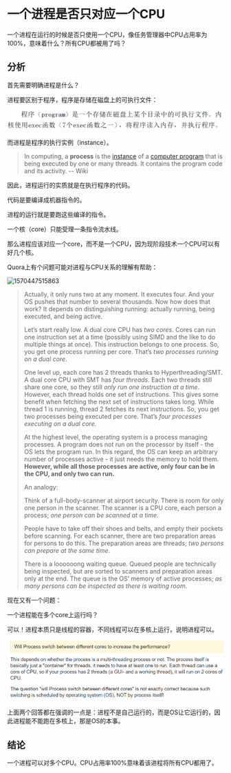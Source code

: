 # 一个进程是否只对应一个CPU

一个进程在运行的时候是否只使用一个CPU，像任务管理器中CPU占用率为100%，意味着什么？所有CPU都被用了吗？

## 分析

首先需要明确进程是什么？

进程要区别于程序，程序是存储在磁盘上的可执行文件：

![1570448275226](一个进程是否只对应一个CPU.assets/1570448275226.png)

而进程是程序的执行实例（instance）。

> In computing, a **process** is the [instance](https://en.wikipedia.org/wiki/Instance_(computer_science)) of a [computer program](https://en.wikipedia.org/wiki/Computer_program) that is being executed by one or many threads.  It contains the program code and its activity.  -- Wiki

因此，进程运行的实质就是在执行程序的代码。

代码是要编译成机器指令的。

进程的运行就是要跑这些编译的指令。

一个核（core）只能受理一条指令流水线。

那么进程应该对应一个core，而不是一个CPU，因为现阶段技术一个CPU可以有好几个核。

Quora上有个问题可能对进程与CPU关系的理解有帮助：

![1570447515863](C:\Users\wteng\AppData\Roaming\Typora\typora-user-images\1570447515863.png)

> Actually, it only runs two at any moment. It executes four. And your OS pushes that number to several thousands. Now how does that work? It depends on distinguishing running: actually running, being executed, and being active.
>
> Let’s start really low. A dual core CPU has *two cores*. Cores can run one instruction set at a time (possibly using SIMD and the like to do multiple things at once). This instruction belongs to one process. So, you get one process running per core. That’s *two processes running on a dual core*.
>
> One level up, each core has 2 threads thanks to Hyperthreading/SMT. A dual core CPU with SMT has *four threads*. Each two threads still share one core, so they still *only run one instruction at a time*. However, each thread holds one set of instructions. This gives some benefit when fetching the next set of instructions takes long. While thread 1 is running, thread 2 fetches its next instructions. So, you get two processes being executed per core. That’s *four processes executing on a dual core*.
>
> At the highest level, the operating system is a process managing processes. A program does not run on the processor by itself - the OS lets the program run. In this regard, the OS can keep an arbitrary number of processes active - it just needs the memory to hold them. **However, while all those processes are active, only four can be in the CPU, and only two can run.**
>
> An analogy:
>
> Think of a full-body-scanner at airport security. There is room for only one person in the scanner. The scanner is a CPU core, each person a process; *one person can be scanned at a time.*
>
> People have to take off their shoes and belts, and empty their pockets before scanning. For each scanner, there are two preparation areas for persons to do this. The preparation areas are threads; *two persons can prepare at the same time*.
>
> There is a loooooong waiting queue. Queued people are technically being inspected, but are sorted to scanners and preparation areas only at the end. The queue is the OS’ memory of active processes; *as many persons can be inspected as there is waiting room*.

现在又有一个问题：

一个进程能在多个core上运行吗？

可以！进程本质只是线程的容器，不同线程可以在多核上运行，说明进程可以。

![1570448295201](一个进程是否只对应一个CPU.assets/1570448295201.png)

上面两个回答都在强调的一点是：进程不是自己运行的，而是OS让它运行的，因此进程能不能跑在多核上，那是OS的本事。

## 结论

一个进程可以对多个CPU。CPU占用率100%意味着该进程将所有CPU都用了。


